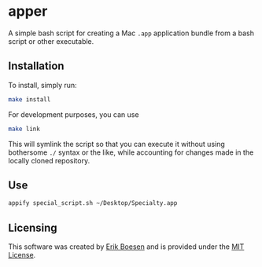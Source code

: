 # apper
A simple bash script for creating a Mac `.app` application bundle from a bash script or other executable.

## Installation
To install, simply run:
```sh
make install
```
For development purposes, you can use
```sh
make link
```
This will symlink the script so that you can execute it without using bothersome `./` syntax or the like, while accounting for changes made in the locally cloned repository.

## Use
```sh
appify special_script.sh ~/Desktop/Specialty.app
```

## Licensing
This software was created by [Erik Boesen](https://github.com/ErikBoesen) and is provided under the [MIT License](LICENSE).
